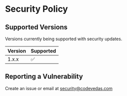 # Security Policy

## Supported Versions

Versions currently being supported with security updates.

| Version | Supported          |
| ------- | ------------------ |
| 1.x.x   | :white_check_mark: |

## Reporting a Vulnerability

Create an issue or email at security@codevedas.com
